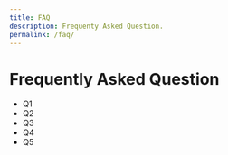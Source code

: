 ```yaml
---
title: FAQ
description: Frequenty Asked Question.
permalink: /faq/
---
```


Frequently Asked Question
=========================

<ul>
  <li>Q1</li>
  <li>Q2</li>
  <li>Q3</li>
  <li>Q4</li>
  <li>Q5</li>
</ul>
